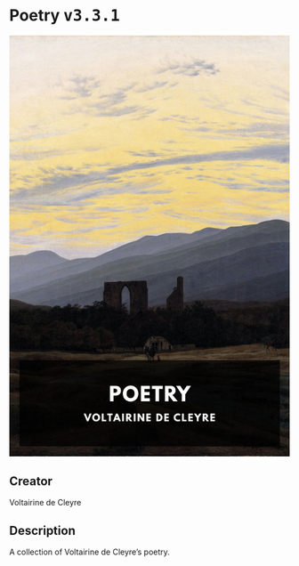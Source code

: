 
# Poetry <kbd>v3.3.1</kbd>

<center>
  <img src="./cover-1024.jpg"/>
</center>

## Creator
Voltairine de Cleyre

## Description
A collection of Voltairine de Cleyre’s poetry.
